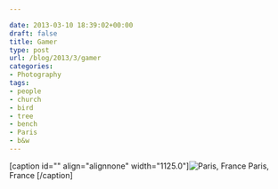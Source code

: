 ```yaml
---

date: 2013-03-10 18:39:02+00:00
draft: false
title: Gamer
type: post
url: /blog/2013/3/gamer
categories:
- Photography
tags:
- people
- church
- bird
- tree
- bench
- Paris
- b&w
---
```


[caption id="" align="alignnone" width="1125.0"]![ Paris, France ](/images/2013-03-10-20133gamer/20130226-R0013267.jpg)
 Paris, France [/caption]
